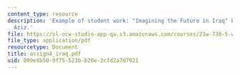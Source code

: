 ```yaml
---
content_type: resource
description: 'Example of student work: "Imagining the Future in Iraq" by Abdulbasier
  Aziz.'
file: https://ol-ocw-studio-app-qa.s3.amazonaws.com/courses/21w-730-5-writing-on-contemporary-issues-imagining-the-future-fall-2007/099e8b509f75523bb20e2cfd2a7d7921_assign4_iraq.pdf
file_type: application/pdf
resourcetype: Document
title: assign4_iraq.pdf
uid: 099e8b50-9f75-523b-b20e-2cfd2a7d7921
---
```

